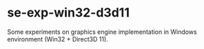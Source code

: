 # se-exp-win32-d3d11
Some experiments on graphics engine implementation in Windows environment (Win32 + Direct3D 11).
